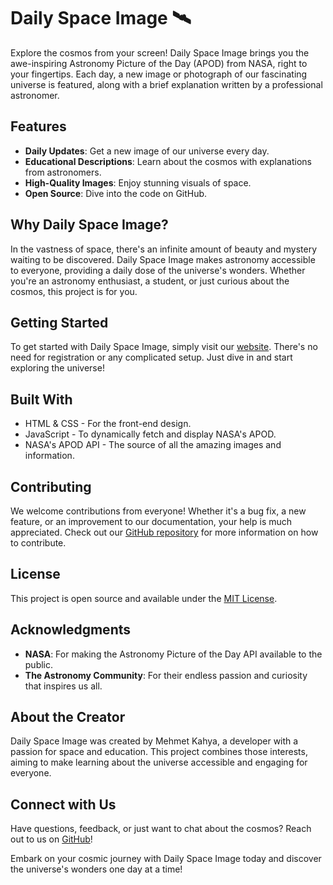 # Daily Space Image 🛰️

Explore the cosmos from your screen! Daily Space Image brings you the awe-inspiring Astronomy Picture of the Day (APOD) from NASA, right to your fingertips. Each day, a new image or photograph of our fascinating universe is featured, along with a brief explanation written by a professional astronomer. 

## Features

- **Daily Updates**: Get a new image of our universe every day.
- **Educational Descriptions**: Learn about the cosmos with explanations from astronomers.
- **High-Quality Images**: Enjoy stunning visuals of space.
- **Open Source**: Dive into the code on GitHub.

## Why Daily Space Image?

In the vastness of space, there's an infinite amount of beauty and mystery waiting to be discovered. Daily Space Image makes astronomy accessible to everyone, providing a daily dose of the universe's wonders. Whether you're an astronomy enthusiast, a student, or just curious about the cosmos, this project is for you.

## Getting Started

To get started with Daily Space Image, simply visit our [website](https://mehmetkahya0.github.io/DailySpaceImage/). There's no need for registration or any complicated setup. Just dive in and start exploring the universe!

## Built With

- HTML & CSS - For the front-end design.
- JavaScript - To dynamically fetch and display NASA's APOD.
- NASA's APOD API - The source of all the amazing images and information.

## Contributing

We welcome contributions from everyone! Whether it's a bug fix, a new feature, or an improvement to our documentation, your help is much appreciated. Check out our [GitHub repository](https://github.com/mehmetkahya0/DailySpaceImage) for more information on how to contribute.

## License

This project is open source and available under the [MIT License](LICENSE.md).

## Acknowledgments

- **NASA**: For making the Astronomy Picture of the Day API available to the public.
- **The Astronomy Community**: For their endless passion and curiosity that inspires us all.

## About the Creator

Daily Space Image was created by Mehmet Kahya, a developer with a passion for space and education. This project combines those interests, aiming to make learning about the universe accessible and engaging for everyone.

## Connect with Us

Have questions, feedback, or just want to chat about the cosmos? Reach out to us on [GitHub](https://github.com/mehmetkahya0)!

Embark on your cosmic journey with Daily Space Image today and discover the universe's wonders one day at a time!